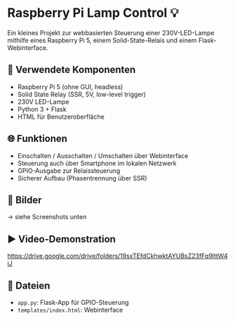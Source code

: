 # Raspberry Pi Lamp Control 💡

Ein kleines Projekt zur webbasierten Steuerung einer 230V-LED-Lampe mithilfe eines Raspberry Pi 5, einem Solid-State-Relais und einem Flask-Webinterface.

## 🔧 Verwendete Komponenten
- Raspberry Pi 5 (ohne GUI, headless)
- Solid State Relay (SSR, 5V, low-level trigger)
- 230V LED-Lampe
- Python 3 + Flask
- HTML für Benutzeroberfläche

## 🌐 Funktionen
- Einschalten / Ausschalten / Umschalten über Webinterface
- Steuerung auch über Smartphone im lokalen Netzwerk
- GPIO-Ausgabe zur Relaissteuerung
- Sicherer Aufbau (Phasentrennung über SSR)

## 📸 Bilder
→ siehe Screenshots unten

## ▶️ Video-Demonstration
https://drive.google.com/drive/folders/19sxTEfdCkhwktAYUBsZ23fFq9lttW4iJ

## 📁 Dateien
- `app.py`: Flask-App für GPIO-Steuerung
- `templates/index.html`: Webinterface
